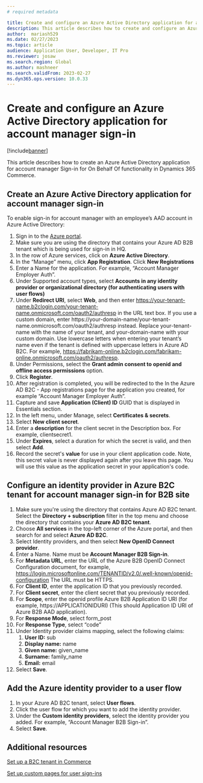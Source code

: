 ```yaml
---
# required metadata

title: Create and configure an Azure Active Directory application for account manager sign-in
description: This article describes how to create and configure an Azure Active Directory application for account Manager sign-in for On Behalf Of functionality.
author:  mariash529
ms.date: 02/27/2023
ms.topic: article
audience: Application User, Developer, IT Pro
ms.reviewer: josaw
ms.search.region: Global
ms.author: mashneer
ms.search.validFrom: 2023-02-27
ms.dyn365.ops.version: 10.0.33
---
```


# Create and configure an Azure Active Directory application for account manager sign-in

[!include[banner](../includes/banner.md)]

This article describes how to create an Azure Active Directory application for account manager Sign-in for On Behalf Of functionality in Dynamics 365 Commerce.

## Create an Azure Active Directory application for account manager sign-in  

To enable sign-in for account manager with an employee’s AAD account in Azure Active Directory:

1.	Sign in to the [Azure portal](https://portal.azure.com/).
1.	Make sure you are using the directory that contains your Azure AD B2B tenant which is being used for sign-in in HQ.
1.	In the row of Azure services, click on **Azure Active Directory**.
1.	In the “Manage” menu, click **App Registration**. Click **New Registrations**
1.	Enter a Name for the application. For example, “Account Manager Employer Auth”.
1.  Under Supported account types, select **Accounts in any identity provider or organizational directory (for authenticating users with user flows)**
1.  Under **Redirect URI**, select **Web**, and then enter https://your-tenant-name.b2clogin.com/your-tenant-name.onmicrosoft.com/oauth2/authresp in the URL text box. If you use a custom domain, enter https://your-domain-name/your-tenant-name.onmicrosoft.com/oauth2/authresp instead. Replace your-tenant-name with the name of your tenant, and your-domain-name with your custom domain. Use lowercase letters when entering your tenant’s name even if the tenant is defined with uppercase letters in Azure AD B2C. For example, https://fabrikam-online.b2clogin.com/fabrikam-online.onmicrosoft.com/oauth2/authresp.
1.  Under Permissions, select the **Grant admin consent to openid and offline access permissions** option.
1.	Click **Register**.
1.	After registration is completed, you will be redirected to the In the Azure AD B2C - App registrations page for the application you created, for example “Account Manager Employer Auth”.
1.	Capture and save **Application (Client) ID** GUID that is displayed in Essentials section. 
1.	In the left menu, under Manage, select **Certificates & secrets**.
1.	Select **New client secret**.
1.	Enter a **description** for the client secret in the Description box. For example, clientsecret1.
1.	Under **Expires**, select a duration for which the secret is valid, and then select **Add**.
1.	Record the secret's **value** for use in your client application code. Note, this secret value is never displayed again after you leave this page. You will use this value as the application secret in your application's code.

## Configure an identity provider in Azure B2C tenant for account manager sign-in for B2B site
1.	Make sure you're using the directory that contains Azure AD B2C tenant. Select the **Directory + subscription** filter in the top menu and choose the directory that contains your **Azure AD B2C tenant**.
1.	Choose **All services** in the top-left corner of the Azure portal, and then search for and select **Azure AD B2C**.
1.	Select Identity providers, and then select **New OpenID Connect provider**.
1.	Enter a Name. Name must be **Account Manager B2B Sign-in**.
1. For **Metadata URL**, enter the URL of the Azure B2B OpenID Connect Configuration document, for example, https://login.microsoftonline.com/TENANTID/v2.0/.well-known/openid-configuration The URL must be HTTPS. 
1.	For **Client ID**, enter the application ID that you previously recorded.
1.	For **Client secret**, enter the client secret that you previously recorded.
1.	For **Scope**, enter the openid profile Azure B2B Application ID URI (for example, https://APPLICATIONIDURI) (This should Application ID URI of Azure B2B AAD application).
1.	For **Response Mode**, select form_post
1.	For **Response Type**, select “code”
1.	Under Identity provider claims mapping, select the following claims:
    1. **User ID:** sub
    1. **Display name:** name
    1. **Given name:** given_name
    1. **Surname:** family_name
    1. **Email:** email
1.	Select **Save**.

## Add the Azure identity provider to a user flow
1.	In your Azure AD B2C tenant, select **User flows**.
1.	Click the user flow for which you want to add the identity provider.
1.	Under the **Custom identity providers**, select the identity provider you added. For example, “Account Manager B2B Sign-in”.
1.	Select **Save**.

## Additional resources

[Set up a B2C tenant in Commerce](set-up-b2c-tenant.md)

[Set up custom pages for user sign-ins](custom-pages-user-logins.md)

